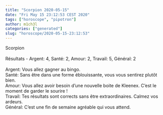 ```yaml
---
title: "Scorpion 2020-05-15"
date: "Fri May 15 23:12:53 CEST 2020"
tags: ["horoscope", "pipotron"]
author: m1ch3l
categories: ["generated"]
slug: "horoscope/2020-05-15-23:12:53"
---
```


Scorpion<br>
<br>
Résultats - Argent: 4, Santé: 2, Amour: 2, Travail: 5, Général: 2<br>
<br>
Argent:  Vous allez gagner au bingo. <br>
Santé:   Sans être dans une forme éblouissante, vous vous sentirez plutôt bien. <br>
Amour:   Vous allez avoir besoin d’une nouvelle boite de Kleenex. C’est le moment de garder le sourire !<br>
Travail: Tes résultats sont corrects sans être extraordinaires. Calmez vos ardeurs.<br>
Général: C’est une fin de semaine agréable qui vous attend.<br>

